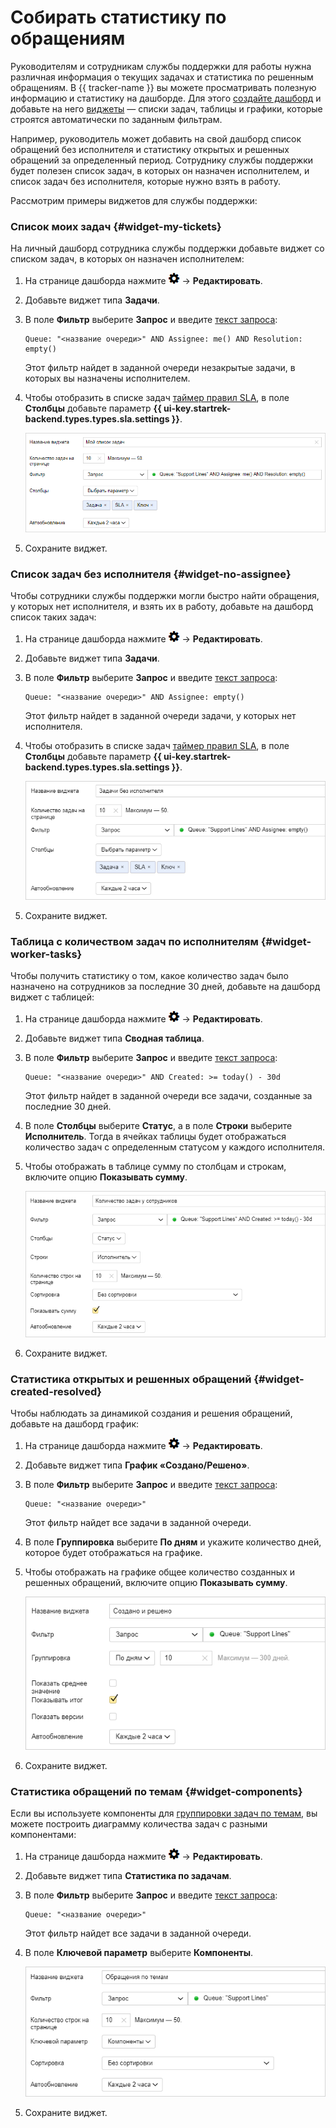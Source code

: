 # Собирать статистику по обращениям

Руководителям и сотрудникам службы поддержки для работы нужна различная информация о текущих задачах и статистика по решенным обращениям. В {{ tracker-name }} вы можете просматривать полезную информацию и статистику на дашборде. Для этого [создайте дашборд](user/create-dashboard.md#section_cv2_ck3_pz) и добавьте на него [виджеты](user/widgets.md#section_ll1_zdp_pz) — списки задач, таблицы и графики, которые строятся автоматически по заданным фильтрам.

Например, руководитель может добавить на свой дашборд список обращений без исполнителя и статистику открытых и решенных обращений за определенный период. Сотруднику службы поддержки будет полезен список задач, в которых он назначен исполнителем, и список задач без исполнителя, которые нужно взять в работу.

Рассмотрим примеры виджетов для службы поддержки:

### Список моих задач {#widget-my-tickets}

На личный дашборд сотрудника службы поддержки добавьте виджет со списком задач, в которых он назначен исполнителем:

1. На странице дашборда нажмите ![](../_assets/tracker/icon-settings.png) → **Редактировать**.

1. Добавьте виджет типа **Задачи**.

1. В поле **Фильтр** выберите **Запрос** и введите [текст запроса](user/query-filter.md#query-format):

    ```
    Queue: "<название очереди>" AND Assignee: me() AND Resolution: empty()
    ```

    Этот фильтр найдет в заданной очереди незакрытые задачи, в которых вы назначены исполнителем.

1. Чтобы отобразить в списке задач [таймер правил SLA](#sla), в поле **Столбцы** добавьте параметр **{{ ui-key.startrek-backend.types.types.sla.settings }}**.

    ![](../_assets/tracker/support-widget-my-tickets.png)

1. Сохраните виджет.

### Список задач без исполнителя {#widget-no-assignee}

Чтобы сотрудники службы поддержки могли быстро найти обращения, у которых нет исполнителя, и взять их в работу, добавьте на дашборд список таких задач:

1. На странице дашборда нажмите ![](../_assets/tracker/icon-settings.png) → **Редактировать**.

1. Добавьте виджет типа **Задачи**.

1. В поле **Фильтр** выберите **Запрос** и введите [текст запроса](user/query-filter.md#query-format):

    ```
    Queue: "<название очереди>" AND Assignee: empty()
    ```

    Этот фильтр найдет в заданной очереди задачи, у которых нет исполнителя.

1. Чтобы отобразить в списке задач [таймер правил SLA](#sla), в поле **Столбцы** добавьте параметр **{{ ui-key.startrek-backend.types.types.sla.settings }}**.

    ![](../_assets/tracker/support-widget-no-assignee.png)

1. Сохраните виджет.

### Таблица с количеством задач по исполнителям {#widget-worker-tasks}

Чтобы получить статистику о том, какое количество задач было назначено на сотрудников за последние 30 дней, добавьте на дашборд виджет с таблицей:

1. На странице дашборда нажмите ![](../_assets/tracker/icon-settings.png) → **Редактировать**.

1. Добавьте виджет типа **Сводная таблица**.

1. В поле **Фильтр** выберите **Запрос** и введите [текст запроса](user/query-filter.md#query-format):

    ```
    Queue: "<название очереди>" AND Created: >= today() - 30d
    ```

    Этот фильтр найдет в заданной очереди все задачи, созданные за последние 30 дней.

1. В поле **Столбцы** выберите **Статус**, а в поле **Строки** выберите **Исполнитель**. Тогда в ячейках таблицы будет отображаться количество задач с определенным статусом у каждого исполнителя.

1. Чтобы отображать в таблице сумму по столбцам и строкам, включите опцию **Показывать сумму**.

    ![](../_assets/tracker/support-widget-worker-tasks.png)

1. Сохраните виджет.

### Статистика открытых и решенных обращений {#widget-created-resolved}

Чтобы наблюдать за динамикой создания и решения обращений, добавьте на дашборд график:

1. На странице дашборда нажмите ![](../_assets/tracker/icon-settings.png) → **Редактировать**.

1. Добавьте виджет типа **График «Создано/Решено»**.

1. В поле **Фильтр** выберите **Запрос** и введите [текст запроса](user/query-filter.md#query-format):

    ```
    Queue: "<название очереди>"
    ```

    Этот фильтр найдет все задачи в заданной очереди.

1. В поле **Группировка** выберите **По дням** и укажите количество дней, которое будет отображаться на графике.

1. Чтобы отображать на графике общее количество созданных и решенных обращений, включите опцию **Показывать сумму**. 

    ![](../_assets/tracker/support-widget-created-resolved.png)

1. Сохраните виджет.

### Статистика обращений по темам {#widget-components}

Если вы используете компоненты для [группировки задач по темам](#group), вы можете построить диаграмму количества задач с разными компонентами:

1. На странице дашборда нажмите ![](../_assets/tracker/icon-settings.png) → **Редактировать**.

1. Добавьте виджет типа **Статистика по задачам**.

1. В поле **Фильтр** выберите **Запрос** и введите [текст запроса](user/query-filter.md#query-format):

    ```
    Queue: "<название очереди>"
    ```

    Этот фильтр найдет все задачи в заданной очереди.

1. В поле **Ключевой параметр** выберите **Компоненты**. 

    ![](../_assets/tracker/support-widget-components.png)

1. Сохраните виджет.